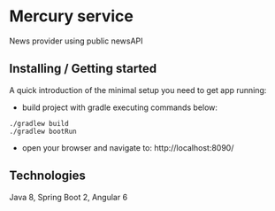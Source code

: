 # Mercury service
News provider using public newsAPI

## Installing / Getting started

A quick introduction of the minimal setup you need to get app running:

- build project with gradle executing commands below:
```shell
./gradlew build
./gradlew bootRun
```
- open your browser and navigate to: http://localhost:8090/

## Technologies
Java 8, Spring Boot 2, Angular 6

